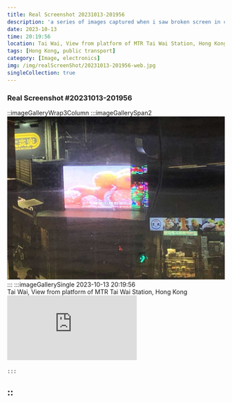 ```yaml
---
title: Real Screenshot 20231013-201956
description: 'a series of images captured when i saw broken screen in city'
date: 2023-10-13
time: 20:19:56
location: Tai Wai, View from platform of MTR Tai Wai Station, Hong Kong
tags: [Hong Kong, public transport]
category: [Image, electronics]
img: /img/realScreenShot/20231013-201956-web.jpg
singleCollection: true
---
```


### Real Screenshot #20231013-201956

::imageGalleryWrap3Column
    :::imageGallerySpan2
     ![Alttext](/img/realScreenShot/20231013-201956-web.jpg)
    :::
    :::imageGallerySingle
    2023-10-13 20:19:56  
    Tai Wai, View from platform of MTR Tai Wai Station, Hong Kong
      <iframe style="aspect-ratio: 16/9;" class="w-full " src="https://www.youtube.com/embed/pqLR_4EeTvo?si=13Uczr17mns5eR0J&amp;controls=0" title="YouTube video player" frameborder="0" allow="accelerometer; autoplay; clipboard-write; encrypted-media; gyroscope; picture-in-picture; web-share" allowfullscreen></iframe>
    
    :::
::
---
